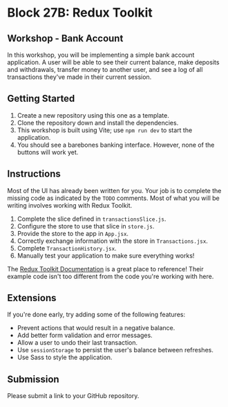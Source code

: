 # Block 27B: Redux Toolkit
## Workshop - Bank Account

In this workshop, you will be implementing a simple bank account application. A user will be able to see their current balance, make deposits and withdrawals, transfer money to another user, and see a log of all transactions they've made in their current session.

## Getting Started

1. Create a new repository using this one as a template.
2. Clone the repository down and install the dependencies.
3. This workshop is built using Vite; use `npm run dev` to start the application.
4. You should see a barebones banking interface. However, none of the buttons will work yet.

## Instructions

Most of the UI has already been written for you. Your job is to complete the missing code as indicated by the `TODO` comments. Most of what you will be writing involves working with Redux Toolkit.

1. Complete the slice defined in `transactionsSlice.js`.
2. Configure the store to use that slice in `store.js`.
3. Provide the store to the app in `App.jsx`.
4. Correctly exchange information with the store in `Transactions.jsx`.
5. Complete `TransactionHistory.jsx`.
6. Manually test your application to make sure everything works!

The [Redux Toolkit Documentation](https://redux-toolkit.js.org/introduction/getting-started) is a great place to reference! Their example code isn't too different from the code you're working with here.

## Extensions

If you're done early, try adding some of the following features:

- Prevent actions that would result in a negative balance.
- Add better form validation and error messages.
- Allow a user to undo their last transaction.
- Use `sessionStorage` to persist the user's balance between refreshes.
- Use Sass to style the application.

## Submission

Please submit a link to your GitHub repository.
